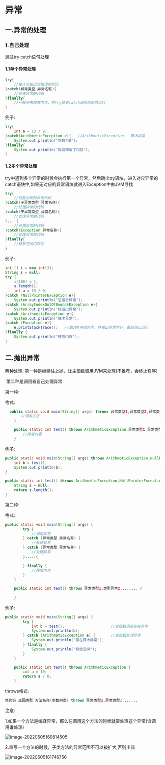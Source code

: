 # 异常

## 一.异常的处理



### 1.自己处理

通过try catch语句处理

#### 1.1单个异常处理

```Java
try{
    //输入可能出现错误的代码
}catch(异常类型 异常名称){
    //处理异常的代码
}finally{
    //一般用来释放内存，在try或者catch语句结束前运行
}
```

例子:

```java
try{
    int a = 10 / 9;
}catch(ArithmeticException e){   //ArithmeticException   算术异常
    System.out.println("除数为0");
}finally{
    System.out.println("假设释放了内存");
}
```



#### 1.2多个异常处理

try中遇到多个异常的时候会执行第一个异常，然后跳出try语块，进入对应异常的catch语块中,如果无对应的异常语块就进入Exception中由JVM寻找

```java
try{
    //可能出现的异常代码
}catch(子异常类型 异常名称){
    //处理异常的代码
}catch(子异常类型 异常名称){
	//处理异常的代码
}....{
    //处理异常的代码
}catch(Exception 异常名称){
    //处理异常的代码
}finally{
    //释放空间内存你
}
```

例子:

```java
int [] i = new int[3];
String s = null;
try {
    i[100] = 1;
    s.length();
    int a = 10 / 0;
}catch (NullPointerException e){
    System.out.println("空指针异常");
}catch (ArrayIndexOutOfBoundsException e){
    System.out.println("栈溢出异常");
}catch (ArithmeticException e){
    System.out.println("算术异常");
}catch (Exception e){
    e.printStackTrace();   //由JVM寻找异常，并输出异常内容，最后终止运行
}finally {
    System.out.println("释放内存");
}
```



## 二.抛出异常

两种处理:  第一种是继续往上抛，让主函数调用JVM来处理(不推荐，会终止程序)   

​				  第二种是调用者自己处理异常

第一种:

格式:

```java
  public static void main(String[] args) throws 异常类型1,异常类型2,异常类型3,..... {  //主方法抛给JVM
       //调用方法
    }

    public static int test() throws ArithmeticException,异常类型1,异常类型2,异常类型3,..... {
        //异常内容
    }
```

例子:

```java
public static void main(String[] args) throws ArithmeticException,NullPointerException { //由JVM处理会终止运行
    int b = test();
    System.out.println(b);
}

public static int test() throws ArithmeticException,NullPointerException {
    String s = null;
    return s.length();
}
```

第二种:

格式:

```java
public static void main(String[] args) {
        try {
         	//调用异常
        } catch (异常类型 异常名称) {
     		//处理异常
        } catch (异常类型 异常名称) {
     		//处理异常
        }.....{
            
        } finally {
 			//释放内存
        }
    }

    public static int test() throws 异常类型1,类型异常2,....... {
      
    }
```

例子:

```java
public static void main(String[] args) {
        try {
            int b = test();  					//主函数调用存在异常
            System.out.println(b);   
        } catch (ArithmeticException e) {  	 	//主函数处理异常
            System.out.println("存在算术异常");
        } finally {
            System.out.println("释放空间");
        }
    }

    public static int test() throws ArithmeticException {
        int a = 10;
        return a / 0;
    }
```

throws格式:

```java
修饰符 返回类型 方法名称(参数列表) throws 异常类型1,异常类型2.......
```

注意:

1.如果一个方法是编译异常，那么在调用这个方法的时候就要处理这个异常(谁调用谁处理)

![image-20220505160814505](C:\Users\pc\AppData\Roaming\Typora\typora-user-images\image-20220505160814505.png)

2.重写一个方法的时候，子类方法的异常范围不可以被扩大,否则出错

![image-20220505161746756](C:\Users\pc\AppData\Roaming\Typora\typora-user-images\image-20220505161746756.png)

